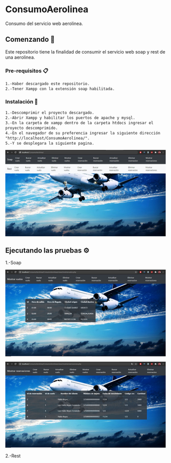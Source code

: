 # ConsumoAerolinea
Consumo del servicio web aerolinea.

## Comenzando 🚀
Este repositorio tiene la finalidad de consumir el servicio web soap y rest de una aerolinea.

### Pre-requisitos 📋
```
1.-Haber descargado este repositorio.
2.-Tener Xampp con la extensión soap habilitada.
```

### Instalación 🔧
```
1.-Descomprimir el proyecto descargado.
2.-Abrir Xampp y habilitar los puertos de apache y mysql.
3.-En la carpeta de xampp dentro de la carpeta htdocs ingresar el proyecto descomprimido.
4.-En el navegador de su preferencia ingresar la siguiente dirección "http://localhost/ConsumoAerolinea/".
5.-Y se desplegara la siguiente pagina.
```
![alt text](https://github.com/lpanonymous/ConsumoAerolinea/blob/master/resources/index.JPG)

## Ejecutando las pruebas ⚙️
1.-Soap

![alt text](https://github.com/lpanonymous/ConsumoAerolinea/blob/master/resources/mostrarvuelos.JPG)

![alt text](https://github.com/lpanonymous/ConsumoAerolinea/blob/master/resources/mostrarreservaciones.JPG)

2.-Rest




 

